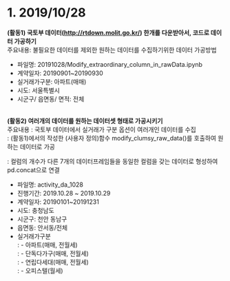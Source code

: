 # 1. 2019/10/28

**(활동1) 국토부 데이터(http://rtdown.molit.go.kr/) 한개를 다운받아서, 코드로 데이터 가공하기**
<br>
주요내용: 불필요한 데이터를 제외한 원하는 데이터를 수집하기위한 데이터 가공방법

- 파일명: 20191028/Modify_extraordinary_column_in_rawData.ipynb
- 계약일자: 20190901~20190930
- 실거래가구분: 아파트(매매)
- 시도: 서울특별시
- 시군구/ 읍면동/ 면적: 전체
<br><br>

**(활동2) 여러개의 데이터를 원하는 데이터셋 형태로 가공시키기**
<br>
주요내용 
: 국토부 데이터에서 실거래가 구분 옵션이 여러개인 데이터를 수집<br>
: (활동1)에서의 작성한 (사용자 정의)함수 modify_clumsy_raw_data()를 호출하여 원하는 데이터로 가공<br>

: 컬럼의 개수가 다른 7개의 데이터프레임들을 동일한 컬럼을 갖는 데이터로 형성하여 pd.concat으로 연결



- 파일명: activity_da_1028
- 진행기간: 2019.10.28 ~ 2019.10.29
- 계약일자: 20190101~20191231
- 시도: 충청남도
- 시군구: 천안 동남구 
- 읍면동: 안서동/전체
- 실거래가구분
<br>: - 아파트(매매, 전월세)
<br>: - 단독다가구(매매, 전월세) 
<br>: - 연립다세대(매매, 전월세)
<br>: - 오피스텔(월세) 
